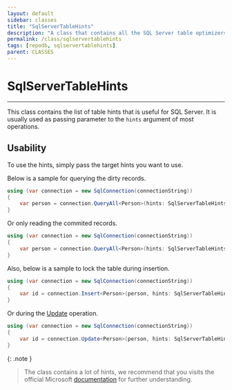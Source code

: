 ```yaml
---
layout: default
sidebar: classes
title: "SqlServerTableHints"
description: "A class that contains all the SQL Server table optimizers."
permalink: /class/sqlservertablehints
tags: [repodb, sqlservertablehints]
parent: CLASSES
---
```


# SqlServerTableHints

---

This class contains the list of table hints that is useful for SQL Server. It is usually used as passing parameter to the `hints` argument of most operations.

## Usability

To use the hints, simply pass the target hints you want to use.

Below is a sample for querying the dirty records.

```csharp
using (var connection = new SqlConnection(connectionString))
{
    var person = connection.QueryAll<Person>(hints: SqlServerTableHints.NoLock);
}
```

Or only reading the commited records.

```csharp
using (var connection = new SqlConnection(connectionString))
{
    var person = connection.QueryAll<Person>(hints: SqlServerTableHints.ReadPast);
}
```

Also, below is a sample to lock the table during insertion.

```csharp
using (var connection = new SqlConnection(connectionString))
{
    var id = connection.Insert<Person>(person, hints: SqlServerTableHints.TabLock);
}
```

Or during the [Update](/operation/update) operation.

```csharp
using (var connection = new SqlConnection(connectionString))
{
    var id = connection.Update<Person>(person, hints: SqlServerTableHints.TabLock);
}
```

{: .note }
> The class contains a lot of hints, we recommend that you visits the official Microsoft [documentation](https://docs.microsoft.com/en-us/sql/t-sql/queries/hints-transact-sql-table?view=sql-server-2017) for further understanding.
